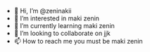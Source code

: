 - 👋 Hi, I’m @zeninakii
- 👀 I’m interested in maki zenin
- 🌱 I’m currently learning maki zenin
- 💞️ I’m looking to collaborate on jjk
- 📫 How to reach me you must be maki zenin

<!---
zeninakii/zeninakii is a ✨ special ✨ repository because its `README.md` (this file) appears on your GitHub profile.
You can click the Preview link to take a look at your changes.
--->
